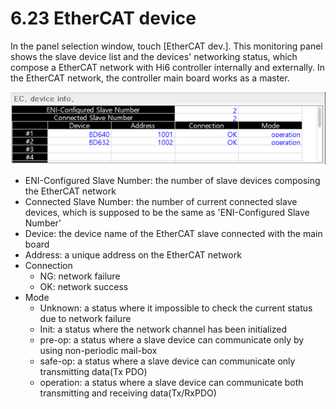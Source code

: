 ﻿# 6.23 EtherCAT device

In the panel selection window, touch \[EtherCAT dev.\]. This monitoring panel shows the slave device list and the devices' networking status, which compose a EtherCAT network with Hi6 controller internally and externally. In the EtherCAT network, the controller main board works as a master.

![](../_assets/tp630/pane-EC-device_eng.png) 


-	ENI-Configured Slave Number: the number of slave devices composing the EtherCAT network 
-	Connected Slave Number: the number of current connected slave devices, which is supposed to be the same as 'ENI-Configured Slave Number' 
-	Device: the device name of the EtherCAT slave connected with the main board
-	Address: a unique address on the EtherCAT network
-	Connection
    -	NG: network failure
    -	OK: network success
-	Mode
    -	Unknown: a status where it impossible to check the current status due to network failure
    -	Init: a status where the network channel has been initialized
    -	pre-op: a status where a slave device can communicate only by using non-periodic mail-box
    -	safe-op: a status where a slave device can communicate only transmitting data(Tx PDO)
    -	operation: a status where a slave device can communicate both transmitting and receiving data(Tx/RxPDO)
